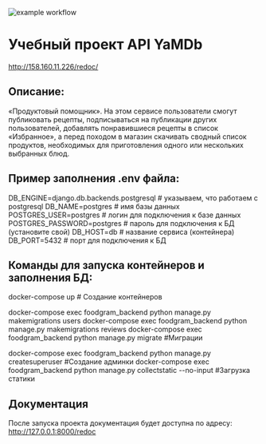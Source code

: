 ![example workflow](https://github.com/lvvs666/foodgram-project-react/actions/workflows/yamdb_workflow.yaml/badge.svg)

# Учебный проект  API YaMDb
http://158.160.11.226/redoc/

## Описание:
 «Продуктовый помощник». На этом сервисе пользователи смогут публиковать рецепты, подписываться на публикации других пользователей, добавлять понравившиеся рецепты в список «Избранное», а перед походом в магазин скачивать сводный список продуктов, необходимых для приготовления одного или нескольких выбранных блюд.

## Пример заполнения .env файла:
DB_ENGINE=django.db.backends.postgresql # указываем, что работаем с postgresql
DB_NAME=postgres # имя базы данных
POSTGRES_USER=postgres # логин для подключения к базе данных
POSTGRES_PASSWORD=postgres # пароль для подключения к БД (установите свой)
DB_HOST=db # название сервиса (контейнера)
DB_PORT=5432 # порт для подключения к БД 

## Команды для запуска контейнеров и заполнения БД:
docker-compose up  # Создание контейнеров

docker-compose exec foodgram_backend python manage.py makemigrations users
docker-compose exec foodgram_backend python manage.py makemigrations reviews
docker-compose exec foodgram_backend python manage.py migrate #Миграции

docker-compose exec foodgram_backend python manage.py createsuperuser #Создание админки
docker-compose exec foodgram_backend python manage.py collectstatic --no-input  #Загрузка статики

## Документация
После запуска проекта документация будет доступна по адресу: 
http://127.0.0.1:8000/redoc
